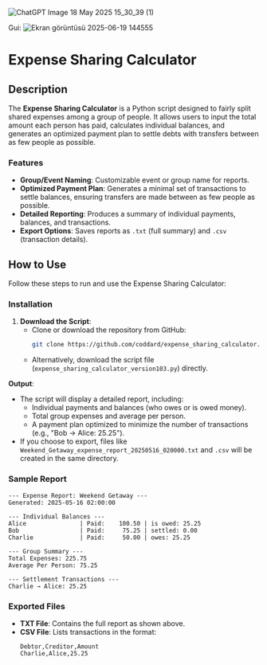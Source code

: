 
   ![ChatGPT Image 18 May 2025 15_30_39 (1)](https://github.com/user-attachments/assets/4dc64dad-d6e0-4a3d-aa34-c88c23b8217d)

Gui:
![Ekran görüntüsü 2025-06-19 144555](https://github.com/user-attachments/assets/dedfff07-53ff-416c-9618-5a3c314f8d0d)


# Expense Sharing Calculator

## Description
The **Expense Sharing Calculator** is a Python script designed to fairly split shared expenses among a group of people. It allows users to input the total amount each person has paid, calculates individual balances, and generates an optimized payment plan to settle debts with transfers between as few people as possible. 

### Features
- **Group/Event Naming**: Customizable event or group name for reports.
- **Optimized Payment Plan**: Generates a minimal set of transactions to settle balances, ensuring transfers are made between as few people as possible.
- **Detailed Reporting**: Produces a summary of individual payments, balances, and transactions.
- **Export Options**: Saves reports as `.txt` (full summary) and `.csv` (transaction details).


## How to Use
Follow these steps to run and use the Expense Sharing Calculator:


### Installation
1. **Download the Script**:
   - Clone or download the repository from GitHub:
     ```bash
     git clone https://github.com/coddard/expense_sharing_calculator.git
     ```
   - Alternatively, download the script file (`expense_sharing_calculator_version103.py`) directly.

**Output**:
- The script will display a detailed report, including:
  - Individual payments and balances (who owes or is owed money).
  - Total group expenses and average per person.
  - A payment plan optimized to minimize the number of transactions (e.g., "Bob → Alice: 25.25").
- If you choose to export, files like `Weekend_Getaway_expense_report_20250516_020000.txt` and `.csv` will be created in the same directory.
### Sample Report
```plaintext
--- Expense Report: Weekend Getaway ---
Generated: 2025-05-16 02:00:00

--- Individual Balances ---
Alice               | Paid:    100.50 | is owed: 25.25
Bob                 | Paid:     75.25 | settled: 0.00
Charlie             | Paid:     50.00 | owes: 25.25

--- Group Summary ---
Total Expenses: 225.75
Average Per Person: 75.25

--- Settlement Transactions ---
Charlie → Alice: 25.25
```

### Exported Files
- **TXT File**: Contains the full report as shown above.
- **CSV File**: Lists transactions in the format:
  ```csv
  Debtor,Creditor,Amount
  Charlie,Alice,25.25
  ```

